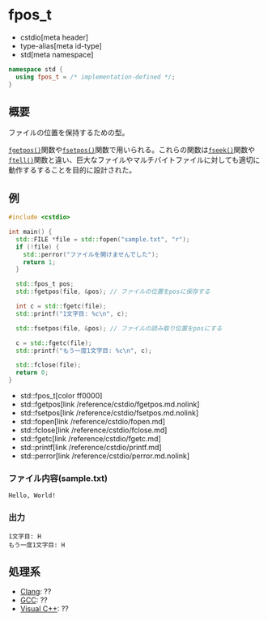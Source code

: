 # fpos_t
* cstdio[meta header]
* type-alias[meta id-type]
* std[meta namespace]

```cpp
namespace std {
  using fpos_t = /* implementation-defined */;
}
```

## 概要
ファイルの位置を保持するための型。

[`fgetpos()`](/reference/cstdio/fgetpos.md.nolink)関数や[`fsetpos()`](/reference/cstdio/fsetpos.md.nolink)関数で用いられる。これらの関数は[`fseek()`](/reference/cstdio/fseek.md.nolink)関数や[`ftell()`](/reference/cstdio/ftell.md.nolink)関数と違い、巨大なファイルやマルチバイトファイルに対しても適切に動作するすることを目的に設計された。

## 例
```cpp example
#include <cstdio>

int main() {
  std::FILE *file = std::fopen("sample.txt", "r");
  if (!file) {
    std::perror("ファイルを開けませんでした");
    return 1;
  }

  std::fpos_t pos;
  std::fgetpos(file, &pos); // ファイルの位置をposに保存する

  int c = std::fgetc(file);
  std::printf("1文字目: %c\n", c);

  std::fsetpos(file, &pos); // ファイルの読み取り位置をposにする

  c = std::fgetc(file);
  std::printf("もう一度1文字目: %c\n", c);

  std::fclose(file);
  return 0;
}

```
* std::fpos_t[color ff0000]
* std::fgetpos[link /reference/cstdio/fgetpos.md.nolink]
* std::fsetpos[link /reference/cstdio/fsetpos.md.nolink]
* std::fopen[link /reference/cstdio/fopen.md]
* std::fclose[link /reference/cstdio/fclose.md]
* std::fgetc[link /reference/cstdio/fgetc.md]
* std::printf[link /reference/cstdio/printf.md]
* std::perror[link /reference/cstdio/perror.md.nolink]

### ファイル内容(sample.txt)
```
Hello, World!
```

### 出力
```
1文字目: H
もう一度1文字目: H
```

## 処理系
- [Clang](/implementation.md#clang): ??
- [GCC](/implementation.md#gcc): ??
- [Visual C++](/implementation.md#visual_cpp): ??